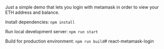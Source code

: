 Just a simple demo that lets you login with metamask in order to view your ETH address and balance.


Install dependencies:
`npm install`

Run local development server:
`npm run start`

Build for production environment:
`npm run build`# react-metamask-login
